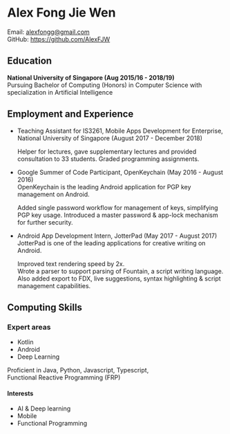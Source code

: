 # Alex Fong Jie Wen

Email: alexfongg@gmail.com  
GitHub: <https://github.com/AlexFJW>  

## Education

__National University of Singapore (Aug 2015/16 - 2018/19)__  
Pursuing Bachelor of Computing (Honors) in Computer Science with specialization in Artificial Intelligence

## Employment and Experience

* Teaching Assistant for IS3261, Mobile Apps Development for Enterprise, National University of Singapore (August 2017 - December 2018)  

    Helper for lectures, gave supplementary lectures and provided consultation to 33 students. Graded programming assignments.  

* Google Summer of Code Participant, OpenKeychain (May 2016 - August 2016)  
OpenKeychain is the leading Android application for PGP key management on Android.  

    Added single password workflow for management of keys, simplifying PGP key usage. Introduced a master password & app-lock mechanism for further security.  

* Android App Development Intern, JotterPad (May 2017 - August 2017)  
JotterPad is one of the leading applications for creative writing on Android.  

    Improved text rendering speed by 2x.  
Wrote a parser to support parsing of Fountain, a script writing language.  
Also added export to FDX, live suggestions, syntax highlighting & script management capabilities.  


## Computing Skills

### Expert areas
* Kotlin
* Android
* Deep Learning

Proficient in Java, Python, Javascript, Typescript,  
Functional Reactive Programming (FRP)  

#### Interests
* AI & Deep learning
* Mobile  
* Functional Programming
